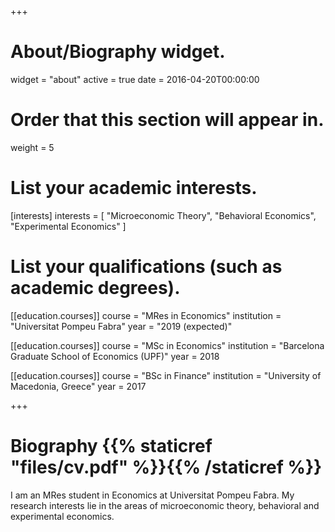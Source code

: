 +++
# About/Biography widget.
widget = "about"
active = true
date = 2016-04-20T00:00:00

# Order that this section will appear in.
weight = 5

# List your academic interests.
[interests]
  interests = [
    "Microeconomic Theory",
    "Behavioral Economics",
    "Experimental Economics"
  ]

# List your qualifications (such as academic degrees).
[[education.courses]]
  course = "MRes in Economics"
  institution = "Universitat Pompeu Fabra"
  year = "2019 (expected)"

[[education.courses]]
  course = "MSc in Economics"
  institution = "Barcelona Graduate School of Economics (UPF)"
  year = 2018

[[education.courses]]
  course = "BSc in Finance"
  institution = "University of Macedonia, Greece"
  year = 2017
 
+++

# Biography {{% staticref "files/cv.pdf" %}}{{% /staticref %}}

I am an MRes student in Economics at Universitat Pompeu Fabra. My research interests lie in the areas of microeconomic theory, behavioral and experimental economics.
